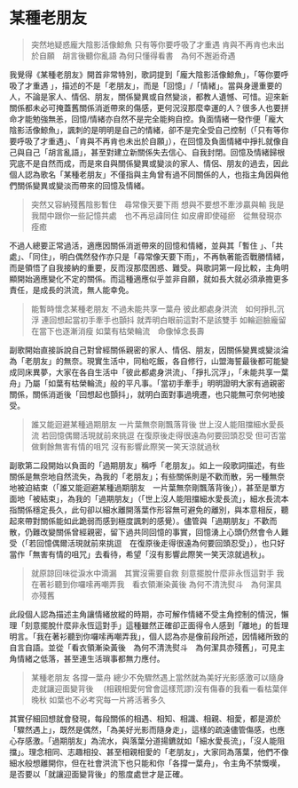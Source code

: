 # 某種老朋友

> 突然地疑惑龐大陰影活像鯨魚
只有等你要呼吸了才重遇
肯與不再肯也未出於自願　胡言後聽你亂語
為何只懂得看書　為何不邂逅奇遇
> 

我覺得《某種老朋友》開首非常特別，歌詞提到「龐大陰影活像鯨魚」，「等你要呼吸了才重遇 」，描述的不是「老朋友」，而是「回憶」/「情緒」。當與身邊重要的人，不論是家人、情侶、朋友，關係變異或自然變淡，都教人遺憾、可惜。迎來新關係都未必可掩蓋舊關係消逝帶來的傷感，更何況沒那麼幸運的人？很多人也要拼命才能勉強無恙，回憶/情緒亦自然不是完全能夠自控。負面情緒一發作便「龐大陰影活像鯨魚」，諷刺的是明明是自己的情緒，卻不是完全受自己控制（「只有等你要呼吸了才重遇」、「肯與不再肯也未出於自願」），在回憶及負面情緒中掙扎就像自己與自己「胡言亂語」，甚至對建立新關係失去信心、自我封閉。回憶及情緒歸根究底不是自然而成，而是來自與關係變異或變淡的家人、情侶、朋友的過去，因此個人認為歌名「某種老朋友」不僅指與主角曾有過不同關係的人，也指主角因與他們關係變異或變淡而帶來的回憶及情緒。

> 突然又容納殘舊陰影暫住　尋常像天要下雨
想與不要想不牽涉贏與輸
我是我間中跟你一些記憶共處　也不再忌諱同住
如皮膚即使碰瘀　從無發現亦痊癒
> 

不過人總要正常過活，適應因關係消逝帶來的回憶和情緒，並與其「暫住 」、「共處」、「同住」，明白偶然發作亦只是「尋常像天要下雨」，不再執著能否戰勝情緒，而是領悟了自我接納的重要，反而沒那麼困惑、難受。與歌詞第一段比較，主角明顯開始適應變化不定的關係。而這種適應似乎並非自願，就如長大就必須承擔更多責任，是成長的洪流，無人能幸免。

> 能暫時懷念某種老朋友
不過未能共享一葉舟
彼此都處身洪流　如何掙扎沉浮
連回想起當初手牽手也顫抖
就弄明白眼前這對不是該雙手
如輪迴臉龐留在當下也逐漸消瘦
如葉有枯榮輪流　命像悼念長壽
> 

副歌開始直接訴說自己對曾經關係親密的家人、情侶、朋友，因關係變異或變淡淪為「老朋友」的無奈。現實生活中，同枱吃飯，各自修行，山盟海誓最後都可能變成同床異夢，大家在各自生活中「彼此都處身洪流」、「掙扎沉浮」，「未能共享一葉舟」乃屬「如葉有枯榮輪流」般的平凡事。「當初手牽手」明明證明大家有過親密關係，關係消逝後「回想起也顫抖」，就明白面對事過境遷，也只能無可奈何地接受。

> 誰又能迴避某種過期朋友
一片葉無奈剛飄落背後
世上沒人能阻擋細水愛長流
若回憶偶爾活現就前來挑逗
在復原後走得很遠為何要回頭忍受
但可否當做剩餘無害有情的咀咒
沒有影響此際笑一笑天涼就過秋
> 

副歌第二段開始以負面的「過期朋友」稱呼「老朋友」。如上一段歌詞描述，有些關係是無奈地自然流失，為我的「老朋友」；有些關係則是不歡而散，另一種無奈地被迫結束（「誰又能迴避某種過期朋友　一片葉無奈剛飄落背後」），甚至是單方面地「被結束」，為我的「過期朋友」（「世上沒人能阻擋細水愛長流」，細水長流本指關係穩定長久，此句卻以細水離開落葉作形容無可避免的離別，與本意相反，聽起來帶對關係能如此跪弱而感到極度諷刺的感覺）。儘管與「過期朋友」不歡而散，仍難改變關係曾經親密，留下過共同回憶的事實，回憶湧上心頭仍然會令人難受（「若回憶偶爾活現就前來挑逗　在復原後走得很遠為何要回頭忍受」），也只好當作「無害有情的咀咒」去看待，希望「沒有影響此際笑一笑天涼就過秋」。

> 就原諒回味從淚水中滴漏　其實沒需要自救
刻意擺脫什麼非永恆這對手
我在著衫聽到你囉嗦再嘲弄我　看衣領漸染黃後
為何不清洗熨斗　為何潔具亦殘舊
> 

此段個人認為描述主角讓情緒放縱的時期，亦可解作情緒不受主角控制的情況，懶理「刻意擺脫什麼非永恆這對手」這種雖然正確卻正面得令人感到「離地」的哲理明言。「我在著衫聽到你囉嗦再嘲弄我」，個人認為亦是像前段所述，因情緒所致的自言自語。並從「看衣領漸染黃後　為何不清洗熨斗　為何潔具亦殘舊」，可見主角情緒之低落，甚至連生活瑣事都無力應付。

> 某種老朋友 各撐一葉舟
總少不免驟然遇上當然就為美好光影感激可以隨身走就讓迎面變背後　 (相親相愛何曾會這樣荒謬)沒有傷春的我看一看枯葉伴晚秋
如葉也不必考究每一片將活著多久
> 

其實仔細回想就會發現，每段關係的相遇、相知、相識、相親、相愛，都是源於「驟然遇上」，既然是偶然，「為美好光影而隨身走」，這樣的疏遠儘管傷感，也應心存感激。「過期朋友」為流水，與落葉分道揚鑣就如「細水愛長流」，「沒人能阻擋」。理念相同、志趣相投、甚至相親相愛的「老朋友」，大家同為落葉，他們不像細水般想離開你，但在社會洪流下也只能和你「各撐一葉舟」，令主角不禁慨嘆，是否要以「就讓迎面變背後」的態度處世才是正確。